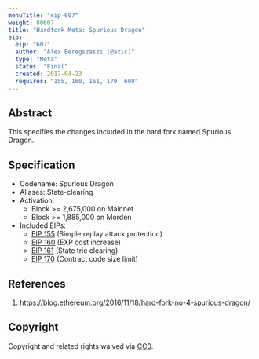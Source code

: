 ```yaml
---
menuTitle: "eip-607"
weight: 80607 
title: "Hardfork Meta: Spurious Dragon"
eip:
  eip: "607"
  author: "Alex Beregszaszi (@axic)"
  type: "Meta"
  status: "Final"
  created: 2017-04-23
  requires: "155, 160, 161, 170, 608"
---
```


## Abstract

This specifies the changes included in the hard fork named Spurious Dragon.

## Specification

- Codename: Spurious Dragon
- Aliases: State-clearing
- Activation:
  - Block >= 2,675,000 on Mainnet
  - Block >= 1,885,000 on Morden
- Included EIPs:
  - [EIP 155](https://eips.ethereum.org/EIPS/eip-155) (Simple replay attack protection)
  - [EIP 160](https://eips.ethereum.org/EIPS/eip-160) (EXP cost increase)
  - [EIP 161](https://eips.ethereum.org/EIPS/eip-161) (State trie clearing)
  - [EIP 170](https://eips.ethereum.org/EIPS/eip-170) (Contract code size limit)

## References

1. https://blog.ethereum.org/2016/11/18/hard-fork-no-4-spurious-dragon/

## Copyright

Copyright and related rights waived via [CC0](https://creativecommons.org/publicdomain/zero/1.0/).

